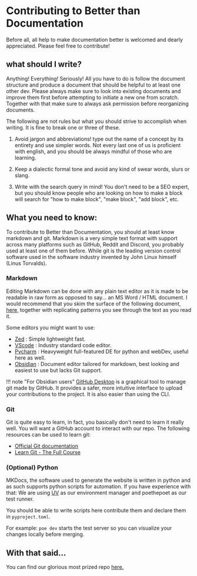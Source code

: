 # Contributing to Better than Documentation

Before all, all help to make documentation better is welcomed and dearly appreciated. Please feel free to contribute!

## what should I write?

Anything! Everything! Seriously! All you have to do is follow the document structure and produce a document that should be helpful to at least one other dev.
Please always make sure to look into existing documents and improve them first before attempting to initiate a new one from scratch. 
Together with that make sure to always ask permission before reorganizing documents.
    
The following are not rules but what you should strive to accomplish when writing. It is fine to break one or three of these.

1. Avoid jargon and abbreviations! type out the name of a concept by its entirety and use simpler words. 
Not every last one of us is proficient with english, and you should be always mindful of those who are learning.

2. Keep a dialectic formal tone and avoid any kind of swear words, slurs or slang.

3. Write with the search query in mind! You don't need to be a SEO expert, but you should know people who are looking on how to make a block will search for "how to make block", "make block", "add block", etc.

## What you need to know:

To contribute to Better than Documentation, you should at least know markdown and git. 
Markdown is a very simple text format with support across many platforms such as GitHub, Reddit and Discord, you probably used at least one of them before.
While git is the leading version control software used in the software industry invented by John Linux himself (Linus Torvalds).

### Markdown
Editing Markdown can be done with any plain text editor as it is made to be readable in raw form as opposed to say... an MS Word / HTML document. 
I would recommend that you skim the surface of the following document, [here](https://github.github.com/gfm/), together with replicating patterns you see through the text as you read it.

Some editors you might want to use:

- [Zed](https://zed.dev/) : Simple lightweight fast.
- [VScode](https://code.visualstudio.com/download) : Industry standard code editor.
- [Pycharm](https://www.jetbrains.com/pycharm/) : Heavyweight full-featured DE for python and webDev, useful here as well.
- [Obsidian](https://obsidian.md/) : Document editor tailored for markdown, best looking and easiest to use but lacks Git support.

!!! note "For Obsidian users"
    [GitHub Desktop](https://github.com/apps/desktop) is a graphical tool to manage git made by GitHub.
    It provides a safer, more intuitive interface to upload your contributions to the project. It is also easier than using the CLI.

### Git

Git is quite easy to learn, in fact, you basically don't need to learn it really well. You will want a GitHub account to interact with our repo.
The following resources can be used to learn git:

- [Official Git documentation](https://git-scm.com/docs/giteveryday)
- [Learn Git - The Full Course](https://www.youtube.com/watch?v=rH3zE7VlIMs&pp=ygUMYm9vdC5kZXYgZ2l0)

### (Optional) Python

MKDocs, the software used to generate the website is written in python and as such supports python scripts for automation.
If you have experience with that: We are using [UV](https://docs.astral.sh/uv/) as our environment manager and poethepoet as our test runner. 

You should be able to write scripts here contribute them and declare them in `pyproject.toml`.

For example: `poe dev` starts the test server so you can visualize your changes locally before merging.

## With that said...
You can find our glorious most prized repo [here.](https://github.com/Turnip-Labs/BetterThanDocumentation)
